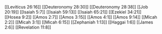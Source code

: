 [[Leviticus 26:16]]
[[Deuteronomy 28:30]]
[[Deuteronomy 28:38]]
[[Job 20:19]]
[[Isaiah 5:7]]
[[Isaiah 59:13]]
[[Isaiah 65:21]]
[[Ezekiel 34:21]]
[[Hosea 9:2]]
[[Amos 2:7]]
[[Amos 3:15]]
[[Amos 4:1]]
[[Amos 9:14]]
[[Micah 2:2]]
[[Micah 3:1]]
[[Micah 6:15]]
[[Zephaniah 1:13]]
[[Haggai 1:6]]
[[James 2:6]]
[[Revelation 11:8]]
